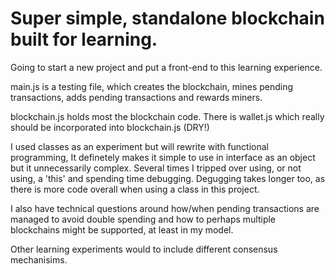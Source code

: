 # Super simple, standalone blockchain built for learning.

Going to start a new project and put a front-end to this learning experience.


main.js is a testing file, which creates the blockchain, mines pending transactions, adds pending transactions and rewards miners.

blockchain.js holds most the blockchain code. There is wallet.js which really should be incorporated into blockchain.js (DRY!)

I used classes as an experiment but will rewrite with functional programming, It definetely makes it simple to use in interface as an object but it unnecessarily complex. Several times I tripped over using, or not using, a 'this' and spending time debugging. Degugging takes longer too, as there is more code overall when using a class in this project.

I also have technical questions around how/when pending transactions are managed to avoid double spending and how to perhaps multiple blockchains might be supported, at least in my model.

Other learning experiments would to include different consensus mechanisims.

